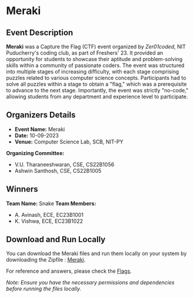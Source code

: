 # Meraki

## Event Description

**Meraki** was a Capture the Flag (CTF) event organized by *Zer01coded*, NIT Puducherry's coding club, as part of Freshers' 23. It provided an opportunity for students to showcase their aptitude and problem-solving skills within a community of passionate coders.
The event was structured into multiple stages of increasing difficulty, with each stage comprising puzzles related to various computer science concepts. Participants had to solve all puzzles within a stage to obtain a "flag," which was a prerequisite to advance to the next stage. Importantly, the event was strictly "no-code," allowing students from any department and experience level to participate.

## Organizers Details

- **Event Name:** Meraki
- **Date:** 10-09-2023
- **Venue:** Computer Science Lab, SCB, NIT-PY

**Organizing Committee:**
- V.U. Tharaneeshwaran, CSE, CS22B1056
- Ashwin Santhosh, CSE, CS22B1005

## Winners
**Team Name:** Snake
**Team Members:**
- A. Avinash, ECE, EC23B1001
- K. Vishwa, ECE, EC23B1022

## Download and Run Locally

You can download the Meraki files and run them locally on your system by downloading the Zipfile : [Meraki](https://github.com/eeshwarantharan/Meraki/blob/main/MERAKI.zip).

For reference and answers, please check the [Flags](https://github.com/eeshwarantharan/Meraki/blob/main/flags.txt).

*Note: Ensure you have the necessary permissions and dependencies before running the files locally.*

